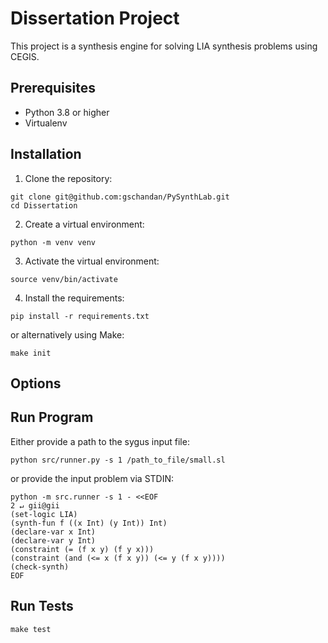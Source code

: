 # Dissertation Project

This project is a synthesis engine for solving LIA synthesis problems using CEGIS. 

## Prerequisites

- Python 3.8 or higher
- Virtualenv

## Installation

1. Clone the repository:

```shell
git clone git@github.com:gschandan/PySynthLab.git
cd Dissertation
```

2. Create a virtual environment:

```shell
python -m venv venv
```

3. Activate the virtual environment:

```shell
source venv/bin/activate
```
4. Install the requirements:
```shell
pip install -r requirements.txt
```
or alternatively using Make:

```shell
make init
```

## Options



## Run Program

Either provide a path to the sygus input file:
```shell
python src/runner.py -s 1 /path_to_file/small.sl  
```
or provide the input problem via STDIN:
```shell
python -m src.runner -s 1 - <<EOF                                                                                                                                                                                                                                                         2 ↵ gii@gii
(set-logic LIA)
(synth-fun f ((x Int) (y Int)) Int)
(declare-var x Int)
(declare-var y Int)
(constraint (= (f x y) (f y x)))
(constraint (and (<= x (f x y)) (<= y (f x y))))
(check-synth)
EOF

```

## Run Tests
```shell
make test
```